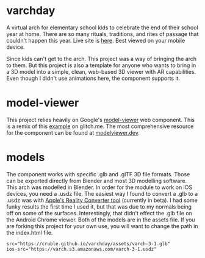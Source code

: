 # varchday
A virtual arch for elementary school kids to celebrate the end of their school year at home. There are so many rituals, traditions, and rites of passage that couldn't happen this year.  Live site is [here](https://varchday.glitch.me). Best viewed on your mobile device. 

Since kids can't get to the arch. This project was a way of bringing the arch to them. But this project is also a template for anyone who wants to bring in a 3D model into a simple, clean, web-based 3D viewer with AR capabilities. Even though I didn't use animations here, the component supports it. 

# model-viewer

This project relies heavily on Google's [model-viewer](https://github.com/google/model-viewer) web component.  This is a remix of this [example](https://model-viewer.glitch.me/) on glitch.me. The most comprehensive resource for the component can be found at [modelviewer.dev](https://modelviewer.dev/).   

# models 

The component works with specific .glb and .glTF 3D file formats. Those can be exported directly from Blender and most 3D modelling software. This arch was modelled in Blender. In order for the module to work on iOS devices, you need a .usdz file. The easiest way I found to convert a .glb to a .usdz was with [Apple's Reality Converter tool](https://developer.apple.com/news/?id=01132020a) (currently in beta). I had some funky results the first time I used it, but that was due to my normals being off on some of the surfaces. Interestingly, that didn't effect the .glb file on the Android Chrome viewer. Both of the models are in the assets file. If you are forking this project for your own use, you will want to change the path in the index.html file. 

	src="https://cruble.github.io/varchday/assets/varch-3-1.glb" 
	ios-src="https://varch.s3.amazonaws.com/varch-3-1.usdz" 



